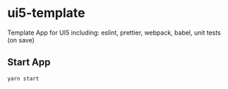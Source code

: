 # ui5-template
Template App for UI5 including: eslint, prettier, webpack, babel, unit tests (on save)


## Start App

    yarn start